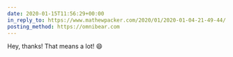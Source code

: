 ```yaml
---
date: 2020-01-15T11:56:29+00:00
in_reply_to: https://www.mathewpacker.com/2020/01/2020-01-04-21-49-44/
posting_method: https://omnibear.com
---
```


Hey, thanks! That means a lot! 😄
